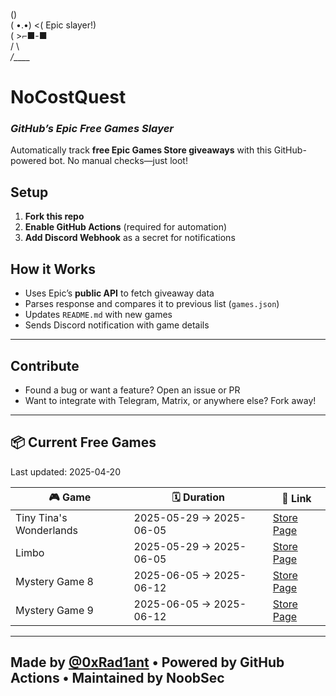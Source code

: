   (\)  
  ( •.•)  <( Epic slayer!)  
  (   >⌐■-■  
  /  \  
_/____\_  

# NoCostQuest  
### *GitHub’s Epic Free Games Slayer*  

Automatically track **free Epic Games Store giveaways** with this GitHub-powered bot. No manual checks—just loot!  

## Setup  
1. **Fork this repo**  
2. **Enable GitHub Actions** (required for automation)  
3. **Add Discord Webhook** as a secret for notifications  

## How it Works
- Uses Epic’s **public API** to fetch giveaway data
- Parses response and compares it to previous list (`games.json`)
- Updates `README.md` with new games
- Sends Discord notification with game details

---

## Contribute
- Found a bug or want a feature? Open an issue or PR  
- Want to integrate with Telegram, Matrix, or anywhere else? Fork away!

---

## 📦 Current Free Games

Last updated: 2025-04-20

<!-- BEGIN_GAMES_TABLE -->
| 🎮 Game | 🗓️ Duration | 🔗 Link |
|--------|--------------|---------|
| Tiny Tina's Wonderlands | 2025-05-29 → 2025-06-05 | [Store Page](https://store.epicgames.com/en-US/p/mystery-game-2-01) |
| Limbo | 2025-05-29 → 2025-06-05 | [Store Page](https://store.epicgames.com/en-US/p/mystery-game-7-01) |
| Mystery Game 8 | 2025-06-05 → 2025-06-12 | [Store Page](https://store.epicgames.com/en-US/p/mystery-game-01-01) |
| Mystery Game 9 | 2025-06-05 → 2025-06-12 | [Store Page](https://store.epicgames.com/en-US/p/mystery-game-9) |

<!-- END_GAMES_TABLE -->

---

## Made by [@0xRad1ant](https://github.com/0xRad1ant) • Powered by GitHub Actions • Maintained by NoobSec
